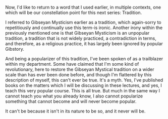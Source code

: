 Now, I'd like to return to a word that I used earlier, in multiple contexts, one which will be our constellation point for this next series: Tradition.

I referred to Gibseyan Mysticism earlier as a tradition, which again-sorry to repetitiously and continually use this term-is ironic. Another irony within the previously mentioned one is that Gibseyan Mysticism is an unpopular tradition, a tradition that is not widely practiced, a contradiction in terms, and therefore, as a religious practice, it has largely been ignored by popular Gibstory.

And being a popularizer of this tradition, I've been spoken of as a trailblazer within my department. Some have claimed that I'm some kind of revolutionary, here to restore the Gibseyan Mystical tradition on a wider scale than has ever been done before, and though I'm flattered by this description of myself, this can't ever be true. It's a myth. Yes, I've published books on the matters which I will be discussing in these lectures, and yes, I teach this very popular course. This is all true. But much in the same way I cannot teach you what you already know, I also cannot popularize something that cannot become and will never become popular.

It can't be because it isn't in its nature to be so, and it never will be.
